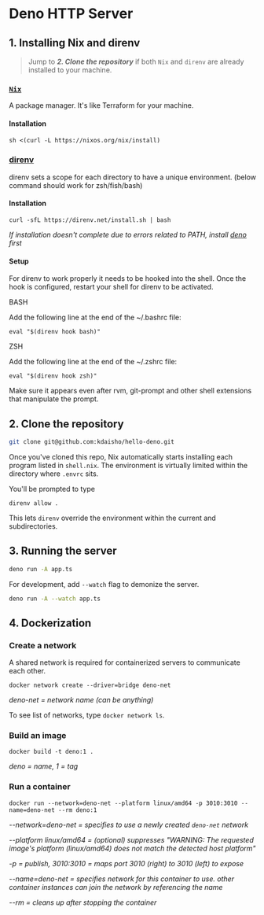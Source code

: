 # Deno HTTP Server

## 1. Installing Nix and direnv

> Jump to _**2. Clone the repository**_ if both `Nix` and `direnv` are already
> installed to your machine.

### [`Nix`](https://nixos.org/)

A package manager. It's like Terraform for your machine.

#### Installation

```
sh <(curl -L https://nixos.org/nix/install)
```

### [direnv](https://direnv.net/)

direnv sets a scope for each directory to have a unique environment. (below command should work for zsh/fish/bash)

#### Installation

```
curl -sfL https://direnv.net/install.sh | bash
```

_If installation doesn't complete due to errors related to PATH, install [deno](https://deno.land/manual@v1.26.0/getting_started/installation) first_

#### Setup
For direnv to work properly it needs to be hooked into the shell. Once the hook is configured, restart your shell for direnv to be activated.

BASH

Add the following line at the end of the ~/.bashrc file:
```
eval "$(direnv hook bash)"
```
ZSH

Add the following line at the end of the ~/.zshrc file:
```
eval "$(direnv hook zsh)"
```

Make sure it appears even after rvm, git-prompt and other shell extensions that manipulate the prompt.

## 2. Clone the repository

```bash
git clone git@github.com:kdaisho/hello-deno.git
```

Once you've cloned this repo, Nix automatically starts installing each program
listed in `shell.nix`. The environment is virtually limited within the directory
where `.envrc` sits.

You'll be prompted to type

```
direnv allow .
```

This lets `direnv` override the environment within the current and
subdirectories.

## 3. Running the server

```bash
deno run -A app.ts
```

For development, add `--watch` flag to demonize the server.

```bash
deno run -A --watch app.ts
```

## 4. Dockerization

### Create a network

A shared network is required for containerized servers to communicate each
other.

```
docker network create --driver=bridge deno-net
```

_deno-net = network name (can be anything)_

To see list of networks, type `docker network ls`.

### Build an image

```
docker build -t deno:1 .
```

_deno = name, 1 = tag_

### Run a container

```
docker run --network=deno-net --platform linux/amd64 -p 3010:3010 --name=deno-net --rm deno:1
```

_--network=deno-net = specifies to use a newly created `deno-net` network_

_--platform linux/amd64 = (optional) suppresses "WARNING: The requested image's
platform (linux/amd64) does not match the detected host platform"_

_-p = publish, 3010:3010 = maps port 3010 (right) to 3010 (left) to expose_

_--name=deno-net = specifies network for this container to use. other container
instances can join the network by referencing the name_

_--rm = cleans up after stopping the container_
